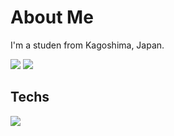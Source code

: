 # About Me
I'm a studen from Kagoshima, Japan.

![](https://github-readme-stats.vercel.app/api/top-langs?username=moriT958&show_icons=true&locale=en&layout=compact&theme=tokyonight) 
![](http://github-profile-summary-cards.vercel.app/api/cards/profile-details?username=moriT958&show_icons=true&locale=en&layout=compact&theme=tokyonight)


## Techs
<img src="https://skillicons.dev/icons?i=html,css,tailwind,js,typescript,react,python,flask,fastapi,sqlite,vscode," /> <br /><br />
